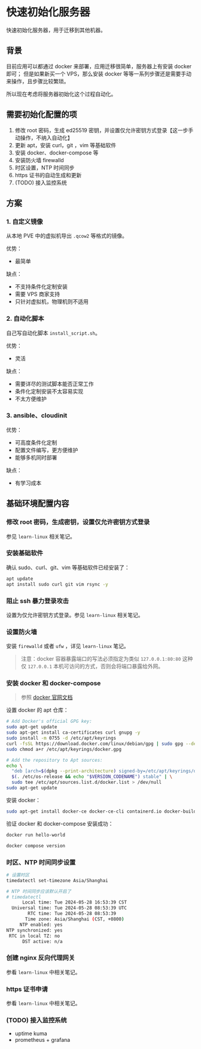 # 快速初始化服务器

快速初始化服务器，用于迁移到其他机器。

## 背景

目前应用可以都通过 docker 来部署，应用迁移很简单，服务器上有安装 docker 即可；
但是如果新买一个 VPS，那么安装 docker 等等一系列步骤还是需要手动来操作，且步骤比较繁琐。

所以现在考虑将服务器初始化这个过程自动化。

## 需要初始化配置的项

1. 修改 root 密码，生成 ed25519 密钥，并设置仅允许密钥方式登录【这一步手动操作，不纳入自动化】
2. 更新 apt，安装 curl，git ，vim 等基础软件
3. 安装 docker、docker-compose 等
4. 安装防火墙 firewalld
5. 时区设置，NTP 时间同步
6. https 证书的自动生成和更新
7. (TODO) 接入监控系统

## 方案

### 1. 自定义镜像

从本地 PVE 中的虚拟机导出 `.qcow2` 等格式的镜像。

优势：

- 最简单

缺点：

- 不支持条件化定制安装
- 需要 VPS 商家支持
- 只针对虚拟机，物理机则不适用

### 2. 自动化脚本

自己写自动化脚本 `install_script.sh`。

优势：

- 灵活

缺点：

- 需要详尽的测试脚本能否正常工作
- 条件化定制安装不太容易实现
- 不太方便维护

### 3. ansible、cloudinit

优势：

- 可高度条件化定制
- 配置文件编写，更方便维护
- 能够多机同时部署

缺点：

- 有学习成本

## 基础环境配置内容

### 修改 root 密码，生成密钥，设置仅允许密钥方式登录

参见 `learn-linux` 相关笔记。

### 安装基础软件

确认 sudo、curl、git、vim 等基础软件已经安装了：

```sh
apt update
apt install sudo curl git vim rsync -y
```

### 阻止 ssh 暴力登录攻击

设置为仅允许密钥方式登录。参见 `learn-linux` 相关笔记。

### 设置防火墙

安装 `firewalld` 或者 `ufw` ，详见 `learn-linux` 笔记。

> 注意：docker 容器暴露端口的写法必须指定为类似 `127.0.0.1:80:80` 这种仅 `127.0.0.1` 本机可访问的方式，否则会将端口暴露给外网。

### 安装 docker 和 docker-compose

> 参照 [docker 官网文档](https://docs.docker.com/engine/install/debian/#install-using-the-repository)

设置 docker 的 apt 仓库：

```sh
# Add Docker's official GPG key:
sudo apt-get update
sudo apt-get install ca-certificates curl gnupg -y
sudo install -m 0755 -d /etc/apt/keyrings
curl -fsSL https://download.docker.com/linux/debian/gpg | sudo gpg --dearmor -o /etc/apt/keyrings/docker.gpg
sudo chmod a+r /etc/apt/keyrings/docker.gpg

# Add the repository to Apt sources:
echo \
  "deb [arch=$(dpkg --print-architecture) signed-by=/etc/apt/keyrings/docker.gpg] https://download.docker.com/linux/debian \
  $(. /etc/os-release && echo "$VERSION_CODENAME") stable" | \
  sudo tee /etc/apt/sources.list.d/docker.list > /dev/null
sudo apt-get update
```

安装 docker：

```sh
sudo apt-get install docker-ce docker-ce-cli containerd.io docker-buildx-plugin docker-compose-plugin -y
```

验证 docker 和 docker-compose 安装成功：

```sh
docker run hello-world

docker compose version
```

### 时区、NTP 时间同步设置

```sh
# 设置时区
timedatectl set-timezone Asia/Shanghai

# NTP 时间同步应该默认开启了
# timedatectl
      Local time: Tue 2024-05-28 16:53:39 CST
  Universal time: Tue 2024-05-28 08:53:39 UTC
        RTC time: Tue 2024-05-28 08:53:39
       Time zone: Asia/Shanghai (CST, +0800)
     NTP enabled: yes
NTP synchronized: yes
 RTC in local TZ: no
      DST active: n/a
```

### 创建 nginx 反向代理网关

参看 `learn-linux` 中相关笔记。

### https 证书申请

参看 `learn-linux` 中相关笔记。

### (TODO) 接入监控系统

- uptime kuma
- prometheus + grafana
